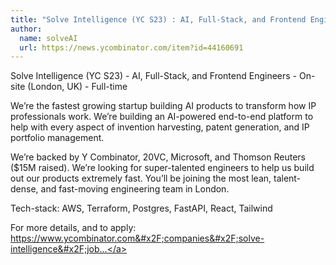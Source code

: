 ```yaml
---
title: "Solve Intelligence (YC S23) : AI, Full-Stack, and Frontend Engineers"
author:
  name: solveAI
  url: https://news.ycombinator.com/item?id=44160691
---
```

Solve Intelligence (YC S23) - AI, Full-Stack, and Frontend Engineers - On-site (London, UK) - Full-time

We’re the fastest growing startup building AI products to transform how IP professionals work. We’re building an AI-powered end-to-end platform to help with every aspect of invention harvesting, patent generation, and IP portfolio management.

We’re backed by Y Combinator, 20VC, Microsoft, and Thomson Reuters ($15M raised). We’re looking for super-talented engineers to help us build out our products extremely fast. You’ll be joining the most lean, talent-dense, and fast-moving engineering team in London.

Tech-stack: AWS, Terraform, Postgres, FastAPI, React, Tailwind

For more details, and to apply: <a href="https:&#x2F;&#x2F;www.ycombinator.com&#x2F;companies&#x2F;solve-intelligence&#x2F;jobs">https:&#x2F;&#x2F;www.ycombinator.com&#x2F;companies&#x2F;solve-intelligence&#x2F;job...</a>
<JobApplication />
